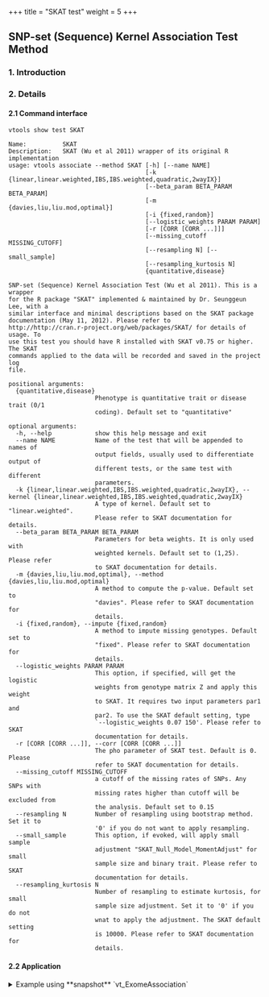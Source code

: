 
+++
title = "SKAT test"
weight = 5
+++


## SNP-set (Sequence) Kernel Association Test Method 


### 1. Introduction

### 2. Details

#### 2.1 Command interface

    vtools show test SKAT
    
    Name:          SKAT
    Description:   SKAT (Wu et al 2011) wrapper of its original R implementation
    usage: vtools associate --method SKAT [-h] [--name NAME]
                                          [-k {linear,linear.weighted,IBS,IBS.weighted,quadratic,2wayIX}]
                                          [--beta_param BETA_PARAM BETA_PARAM]
                                          [-m {davies,liu,liu.mod,optimal}]
                                          [-i {fixed,random}]
                                          [--logistic_weights PARAM PARAM]
                                          [-r [CORR [CORR ...]]]
                                          [--missing_cutoff MISSING_CUTOFF]
                                          [--resampling N] [--small_sample]
                                          [--resampling_kurtosis N]
                                          {quantitative,disease}
    
    SNP-set (Sequence) Kernel Association Test (Wu et al 2011). This is a wrapper
    for the R package "SKAT" implemented & maintained by Dr. Seunggeun Lee, with a
    similar interface and minimal descriptions based on the SKAT package
    documentation (May 11, 2012). Please refer to
    http://http://cran.r-project.org/web/packages/SKAT/ for details of usage. To
    use this test you should have R installed with SKAT v0.75 or higher. The SKAT
    commands applied to the data will be recorded and saved in the project log
    file.
    
    positional arguments:
      {quantitative,disease}
                            Phenotype is quantitative trait or disease trait (0/1
                            coding). Default set to "quantitative"
    
    optional arguments:
      -h, --help            show this help message and exit
      --name NAME           Name of the test that will be appended to names of
                            output fields, usually used to differentiate output of
                            different tests, or the same test with different
                            parameters.
      -k {linear,linear.weighted,IBS,IBS.weighted,quadratic,2wayIX}, --kernel {linear,linear.weighted,IBS,IBS.weighted,quadratic,2wayIX}
                            A type of kernel. Default set to "linear.weighted".
                            Please refer to SKAT documentation for details.
      --beta_param BETA_PARAM BETA_PARAM
                            Parameters for beta weights. It is only used with
                            weighted kernels. Default set to (1,25). Please refer
                            to SKAT documentation for details.
      -m {davies,liu,liu.mod,optimal}, --method {davies,liu,liu.mod,optimal}
                            A method to compute the p-value. Default set to
                            "davies". Please refer to SKAT documentation for
                            details.
      -i {fixed,random}, --impute {fixed,random}
                            A method to impute missing genotypes. Default set to
                            "fixed". Please refer to SKAT documentation for
                            details.
      --logistic_weights PARAM PARAM
                            This option, if specified, will get the logistic
                            weights from genotype matrix Z and apply this weight
                            to SKAT. It requires two input parameters par1 and
                            par2. To use the SKAT default setting, type
                            `--logistic_weights 0.07 150'. Please refer to SKAT
                            documentation for details.
      -r [CORR [CORR ...]], --corr [CORR [CORR ...]]
                            The pho parameter of SKAT test. Default is 0. Please
                            refer to SKAT documentation for details.
      --missing_cutoff MISSING_CUTOFF
                            a cutoff of the missing rates of SNPs. Any SNPs with
                            missing rates higher than cutoff will be excluded from
                            the analysis. Default set to 0.15
      --resampling N        Number of resampling using bootstrap method. Set it to
                            '0' if you do not want to apply resampling.
      --small_sample        This option, if evoked, will apply small sample
                            adjustment "SKAT_Null_Model_MomentAdjust" for small
                            sample size and binary trait. Please refer to SKAT
                            documentation for details.
      --resampling_kurtosis N
                            Number of resampling to estimate kurtosis, for small
                            sample size adjustment. Set it to '0' if you do not
                            wnat to apply the adjustment. The SKAT default setting
                            is 10000. Please refer to SKAT documentation for
                            details.
    



#### 2.2 Application

<details><summary> Example using **snapshot** `vt_ExomeAssociation`</summary> 


    vtools associate rare status -m "SKAT --name skat quantitative" --group_by refGene.name2 --\
    to_db skat -j8 > skat.txt
    
    INFO: 3180 samples are found
    INFO: 2632 groups are found
    INFO: Starting 8 processes to load genotypes
    Loading genotypes: 100% [=========================================================================================================================================] 3,180 32.8/s in 00:01:36
    Testing for association: 100% [================================================================================================================================] 2,632/147 8.9/s in 00:04:56
    INFO: Association tests on 2632 groups have completed. 147 failed.
    INFO: Using annotation DB skat in project test.
    INFO: Annotation database used to record results of association tests. Created on Wed, 30 Jan 2013 21:34:23
    

    vtools show fields | grep skat
    
    skat.refGene_name2           refGene_name2
    skat.sample_size_skat        Sample size
    skat.Q_stats_skat            Test statistic for SKAT, "Q"
    skat.pvalue_skat             p-value


    head skat.txt
    
    refGene_name2	sample_size_skat	Q_stats_skat	pvalue_skat
    AADACL4	3180	33707.7	0.379148
    ABCD3	3180	1178.25	0.961708
    AAMP	3180	5905.71	0.612598
    ABCB10	3180	55121.9	0.109206
    ABCB6	3180	16500.2	0.812062
    ABCG5	3180	9829.17	0.76832
    ABI2	3180	42491.9	0.0100467
    ABHD1	3180	1315.49	0.880286
    ABL2	3180	794.385	0.963097
    

</details>